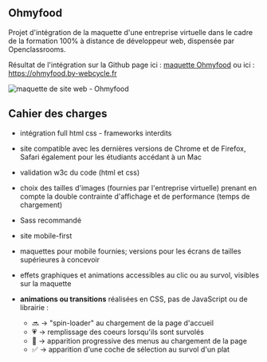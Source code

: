 ## Ohmyfood

Projet d'intégration de la maquette d'une entreprise virtuelle dans le cadre de la formation 100% à distance de développeur web, dispensée par Openclassrooms.

Résultat de l'intégration sur la Github page ici : [maquette Ohmyfood](https://patrickcharda.github.io/Ohmyfood/)
ou ici : https://ohmyfood.by-webcycle.fr

![maquette de site web - Ohmyfood](https://github.com/patrickcharda/PatrickChardavoineRoques_3_23092020/blob/master/overview.png)

## Cahier des charges

- intégration full html css - frameworks interdits
- site compatible avec les dernières versions de Chrome et de Firefox, Safari également pour les étudiants accédant à un Mac
- validation w3c du code (html et css)
- choix des tailles d'images (fournies par l'entreprise virtuelle) prenant en compte la double contrainte d'affichage et de performance (temps de chargement)
- Sass recommandé
- site mobile-first
- maquettes pour mobile fournies; versions pour les écrans de tailles supérieures à concevoir
- effets graphiques et animations accessibles au clic ou au survol, visibles sur la maquette
- **animations ou transitions** réalisées en CSS, pas de JavaScript ou de librairie :

  - :soon: -> "spin-loader" au chargement de la page d'accueil
  - :heartpulse: -> remplissage des coeurs lorsqu'ils sont survolés
  - :book: -> apparition progressive des menus au chargement de la page
  - :white_check_mark: -> apparition d'une coche de sélection au survol d'un plat




